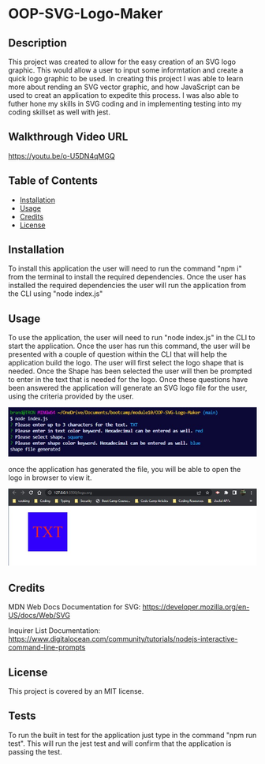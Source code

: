 # OOP-SVG-Logo-Maker


## Description

This project was created to allow for the easy creation of an SVG logo graphic.  This would allow a user to input some informtation and create a quick logo graphic to be used.  In creating this project I was able to learn more about rending an SVG vector graphic, and how JavaScript can be used to creat an application to expedite this process.  I was also able to futher hone my skills in SVG coding and in implementing testing into my coding skillset as well with jest.

## Walkthrough Video URL
https://youtu.be/o-U5DN4qMGQ

## Table of Contents 

- [Installation](#installation)
- [Usage](#usage)
- [Credits](#credits)
- [License](#license)

## Installation

To install this application the user will need to run the command "npm i" from the terminal to install the required dependencies.  Once the user has installed the required dependencies the user will run the application from the CLI using "node index.js"

## Usage

To use the application, the user will need to run "node index.js" in the CLI to start the application.  Once the user has run this command, the user will be presented with a couple of question within the CLI that will help the application build the logo.  The user will first select the logo shape that is needed.  Once the Shape has been selected the user will then be prompted to enter in the text that is needed for the logo.  Once these questions have been answered the application will generate an SVG logo file for the user, using the criteria provided by the user.

![CLI Interface](examples/screenshots/CLIInterfaceGenerated.jpg)

once the application has generated the file,  you will be able to open the logo in browser to view it.

![Logo Created](examples/screenshots/FinishedExampleLogo.jpg)

## Credits

MDN Web Docs Documentation for SVG:
https://developer.mozilla.org/en-US/docs/Web/SVG

Inquirer List Documentation:
https://www.digitalocean.com/community/tutorials/nodejs-interactive-command-line-prompts


## License

This project is covered by an MIT license.


## Tests

To run the built in test for the application just type in the command "npm run test".  This will run the jest test and will confirm that the application is passing the test.
